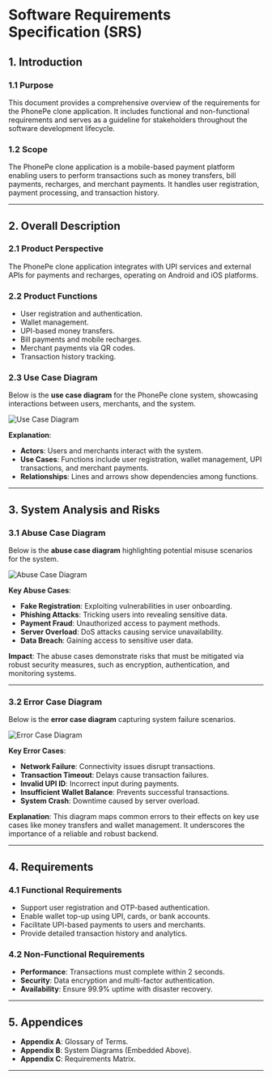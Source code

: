 
# **Software Requirements Specification (SRS)**

## 1. Introduction

### 1.1 Purpose
This document provides a comprehensive overview of the requirements for the PhonePe clone application. It includes functional and non-functional requirements and serves as a guideline for stakeholders throughout the software development lifecycle.

### 1.2 Scope
The PhonePe clone application is a mobile-based payment platform enabling users to perform transactions such as money transfers, bill payments, recharges, and merchant payments. It handles user registration, payment processing, and transaction history.

---

## 2. Overall Description

### 2.1 Product Perspective
The PhonePe clone application integrates with UPI services and external APIs for payments and recharges, operating on Android and iOS platforms.

### 2.2 Product Functions
- User registration and authentication.
- Wallet management.
- UPI-based money transfers.
- Bill payments and mobile recharges.
- Merchant payments via QR codes.
- Transaction history tracking.

### 2.3 Use Case Diagram
Below is the **use case diagram** for the PhonePe clone system, showcasing interactions between users, merchants, and the system.

![Use Case Diagram](sandbox:/mnt/data/A_detailed_use_case_diagram_for_a_PhonePe_clone_ap.png)

**Explanation**:
- **Actors**: Users and merchants interact with the system.
- **Use Cases**: Functions include user registration, wallet management, UPI transactions, and merchant payments.
- **Relationships**: Lines and arrows show dependencies among functions.

---

## 3. System Analysis and Risks

### 3.1 Abuse Case Diagram
Below is the **abuse case diagram** highlighting potential misuse scenarios for the system.

![Abuse Case Diagram](sandbox:/mnt/data/An_abuse_case_diagram_for_a_PhonePe_clone_applicat.png)

**Key Abuse Cases**:
- **Fake Registration**: Exploiting vulnerabilities in user onboarding.
- **Phishing Attacks**: Tricking users into revealing sensitive data.
- **Payment Fraud**: Unauthorized access to payment methods.
- **Server Overload**: DoS attacks causing service unavailability.
- **Data Breach**: Gaining access to sensitive user data.

**Impact**:
The abuse cases demonstrate risks that must be mitigated via robust security measures, such as encryption, authentication, and monitoring systems.

---

### 3.2 Error Case Diagram
Below is the **error case diagram** capturing system failure scenarios.

![Error Case Diagram](sandbox:/mnt/data/An_error_case_diagram_for_a_PhonePe_clone_applicat.png)

**Key Error Cases**:
- **Network Failure**: Connectivity issues disrupt transactions.
- **Transaction Timeout**: Delays cause transaction failures.
- **Invalid UPI ID**: Incorrect input during payments.
- **Insufficient Wallet Balance**: Prevents successful transactions.
- **System Crash**: Downtime caused by server overload.

**Explanation**:
This diagram maps common errors to their effects on key use cases like money transfers and wallet management. It underscores the importance of a reliable and robust backend.

---

## 4. Requirements

### 4.1 Functional Requirements
- Support user registration and OTP-based authentication.
- Enable wallet top-up using UPI, cards, or bank accounts.
- Facilitate UPI-based payments to users and merchants.
- Provide detailed transaction history and analytics.

### 4.2 Non-Functional Requirements
- **Performance**: Transactions must complete within 2 seconds.
- **Security**: Data encryption and multi-factor authentication.
- **Availability**: Ensure 99.9% uptime with disaster recovery.

---

## 5. Appendices

- **Appendix A**: Glossary of Terms.
- **Appendix B**: System Diagrams (Embedded Above).
- **Appendix C**: Requirements Matrix.

---
